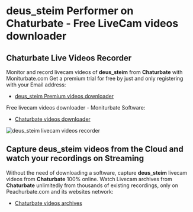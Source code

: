 # deus_steim Performer on Chaturbate - Free LiveCam videos downloader

## Chaturbate Live Videos Recorder

Monitor and record livecam videos of **deus_steim** from **Chaturbate** with Moniturbate.com
Get a premium trial for free by just and only registering with your Email address:
* [deus_steim Premium videos downloader](https://moniturbate.com/request-demo-licence-key.html)

Free livecam videos downloader - Moniturbate Software:
* [Chaturbate videos downloader](https://moniturbate.com/moniturbate-download-software.html)

![deus_steim livecam videos recorder](https://peachurnet.com/templates/moniturbate-software.png)


## Capture deus_steim videos from the Cloud and watch your recordings on Streaming

Without the need of downloading a software, capture **deus_steim** livecam videos from **Chaturbate** 100% online.
Watch Livecam archives from **Chaturbate** unlimitedly from thousands of existing recordings, only on Peachurbate.com and its websites network:
* [Chaturbate videos archives](https://peachurnet.com/)